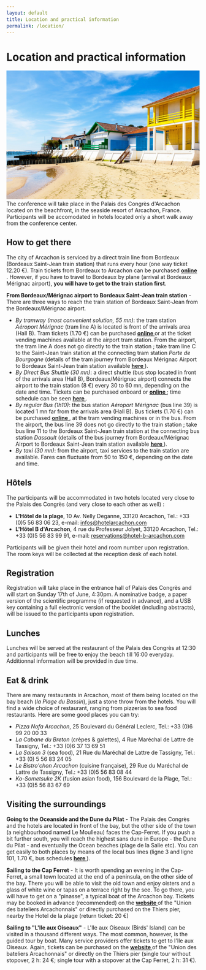 ```yaml
---
layout: default
title: Location and practical information
permalink: /location/
---
```


# Location and practical information
![Arcachon](/assets/img/arcachon.jpg)
The conference will take place in the Palais des Congrès d'Arcachon located on
the beachfront, in the seaside resort of Arcachon, France. Participants will be accomodated in hotels located only
a short walk away from the conference center.

## How to get there
The city of Arcachon is serviced by a direct train line from Bordeaux (Bordeaux Saint-Jean train station)
that runs every hour (one way ticket 12.20 €). Train tickets from Bordeaux to Arcachon can be purchased **<a href="https://www.ter.sncf.com/nouvelle-aquitaine/trajet-bordeaux-arcachon"> online </a>**.
However, if you have to travel to Bordeaux by plane (arrival at Bordeaux Mérignac airport), **you will have to get to the train station first**.  

**From Bordeaux/Mérignac airport to Bordeaux Saint-Jean train station** - There are three ways to reach the train station of Bordeaux Saint-Jean from the Bordeaux/Mérignac airport.
- *By tramway (most convenient solution, 55 mn)*: the tram station *Aéroport Mérignac* (tram line A) is located is front of the arrivals area (Hall B). Tram tickets (1.70 €) can be purchased **<a href="https://boutique.infotbm.com/products/1"> online </a>** or at the ticket vending machines available at the airport tram station. From the airport, the tram line A does not go directly to the train station ; take tram line C to the Saint-Jean train station at the connecting tram station *Porte de Bourgogne* (details of the tram journey from Bordeaux Mérignac Airport to Bordeaux Saint-Jean train station available **<a href="https://www.infotbm.com"> here </a>**).
- *By Direct Bus Shuttle (30 mn)*: a direct shuttle (bus stop located in front of the arrivals area (Hall B), Bordeaux/Mérignac airport) connects the airport to the train station (8 €) every 30 to 60 mn, depending on the date and time. Tickets can be purchased onboard or **<a href="https://www.bordeaux.aeroport.fr/acces-transports/navette-directe-aeroport-gare"> online </a>** ; time schedule can be seen **<a href="https://30direct.com/horaires/"> here </a>**.
- *By regular Bus (1h10)*: the bus station *Aéroport Mérignac* (bus line 39) is located 1 mn far from the arrivals area (Hall B). Bus tickets (1.70 €) can be purchased **<a href="https://boutique.infotbm.com/products/1"> online </a>**, at the tram vending machines or in the bus.  From the airport, the bus line 39 does not go directly to the train station ; take bus line 11 to the Bordeaux Saint-Jean train station at the connecting bus station *Dassault* (details of the bus journey from Bordeaux/Mérignac Airport to Bordeaux Saint-Jean train station available
**<a href="https://www.infotbm.com"> here </a>**).
- *By taxi (30 mn)*: from the airport, taxi services to the train station are available. Fares can fluctuate from 50 to 150 €, depending on the date and time.

## Hôtels 
The participants will be accommodated in two hotels located very close to the Palais des Congrès (and very close to each other as well) :
- **L'Hôtel de la plage**, 10 Av. Nelly Deganne, 33120 Arcachon, Tel.: +33 (0)5 56 83 06 23, e-mail: infos@hotelarcachon.com
- **L'Hôtel B d'Arcachon**, 4 rue du Professeur Jolyet, 33120 Arcachon, Tel.: +33 (0)5 56 83 99 91, e-mail: reservations@hotel-b-arcachon.com
  
Participants will be given their hotel and room number upon registration. The room keys will be collected at the reception desk of each hotel.

## Registration
Registration will take place in the entrance hall of Palais des Congrès and will start
on Sunday 17th of June, 4:30pm. A nominative badge, a paper version of the scientific programme (if requested in advance), 
and a USB key containing a full electronic version of the booklet (including abstracts), will be issued to the participants upon registration.

## Lunches
Lunches will be served at the restaurant of the Palais des Congrès at 12:30 and participants
will be free to enjoy the beach till 16:00 everyday. Additionnal information will be provided in due time.

## Eat & drink
There are many restaurants in Arcachon, most of them being located on the bay beach (*la Plage du Bassin*), just a stone throw from the hotels.
You will find a wide choice of restaurant, ranging from pizzerias to sea food restaurants. Here are some good places you can try:
- *Pizza Nofa Arcachon*, 25 Boulevard du Général Leclerc, Tel.: +33 (0)6 99 20 00 33
- *La Cabane du Breton* (crèpes & galettes), 4 Rue Maréchal de Lattre de Tassigny, Tel.: +33 (0)6 37 13 69 51
- *La Saison 3* (sea food), 21 Rue du Maréchal de Lattre de Tassigny, Tel.: +33 (0) 5 56 83 24 05
- *Le Bistro'chon Arcachon* (cuisine française), 29 Rue du Maréchal de Lattre de Tassigny, Tel.: +33 (0)5 56 83 08 44
- *Ko-Sometsuke 2K* (fusion asian food), 156 Boulevard de la Plage, Tel.: +33 (0)5 56 83 67 69

## Visiting the surroundings
**Going to the Oceanside and the Dune du Pilat** - The Palais des Congrès and the hotels are located in front of the bay, but the other side of the town (a neighbourhood named Le Moulleau)
faces the Cap-Ferret. If you push a bit further south, you will reach the highest sans dune in Europe - the Dune du Pilat - and eventually the Ocean beaches (plage de la Salie etc). You can get easily to both places
by means of the local bus lines (ligne 3 and ligne 101, 1.70 €, bus schedules **<a href="https://www.bassin-arcachon-info.com/dune-du-pilat-arcachon-baia1/"> here </a>**).

**Sailing to the Cap Ferret** - It is worth spending an evening in the Cap-Ferret, a small town located at the end of a peninsula, on the other side of the bay.
There you will be able to visit the old town and enjoy oisters and a glass of white wine or tapas on a terrace right by the see.
To go there, you will have to get on a "pinasse", a typical boat of the Arcachon bay. Tickets may be booked in advance (recommended) on the **<a href="https://bateliers-arcachon.com/"> website  </a>** 
of the "Union des bateliers Arcachonnais" or directly purchased on the Thiers pier, nearby the Hotel de la plage (return ticket: 20 €)

**Sailing to "L'Ile aux Oiseaux"** - L'Ile aux Oiseaux (Birds' Island) can be visited in a thousand different ways. The most common, however, is the guided tour by boat.
Many service providers offer tickets to get to l'Ile aux Oiseaux. Again, tickets can be purchased on the **<a href="https://bateliers-arcachon.com/"> website  </a>** 
of the "Union des bateliers Arcachonnais" or directly on the Thiers pier (single tour without stopover, 2 h: 24 €; single tour with a stopover
at the Cap Ferret, 2 h: 31 €). 


